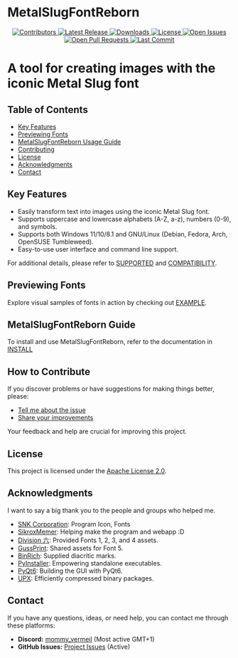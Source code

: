 # MetalSlugFontReborn

<p align="center">
  <a href="https://github.com/VermeilChan/MetalSlugFontReborn/graphs/contributors">
    <img alt="Contributors" src="https://img.shields.io/github/contributors/VermeilChan/MetalSlugFontReborn.svg?color=blue" />
  </a>
  <a href="https://github.com/VermeilChan/MetalSlugFontReborn/releases">
    <img alt="Latest Release" src="https://img.shields.io/github/release/VermeilChan/MetalSlugFontReborn.svg?color=green" />
  </a>
  <a href="https://github.com/VermeilChan/MetalSlugFontReborn/releases">
    <img alt="Downloads" src="https://img.shields.io/github/downloads/VermeilChan/MetalSlugFontReborn/total.svg?color=orange" />
  </a>
  <a href="https://github.com/VermeilChan/MetalSlugFontReborn/blob/Development/LICENSE">
    <img alt="License" src="https://img.shields.io/github/license/VermeilChan/MetalSlugFontReborn.svg?color=purple" />
  </a>
  <a href="https://github.com/VermeilChan/MetalSlugFontReborn/issues">
    <img alt="Open Issues" src="https://img.shields.io/github/issues/VermeilChan/MetalSlugFontReborn.svg?color=red" />
  </a>
  <a href="https://github.com/VermeilChan/MetalSlugFontReborn/pulls">
    <img alt="Open Pull Requests" src="https://img.shields.io/github/issues-pr/VermeilChan/MetalSlugFontReborn.svg?color=yellow" />
  </a>
  <a href="https://github.com/VermeilChan/MetalSlugFontReborn/commits/Development">
    <img alt="Last Commit" src="https://img.shields.io/github/last-commit/VermeilChan/MetalSlugFontReborn.svg?color=green" />
  </a>
</p>

# A tool for creating images with the iconic Metal Slug font

## Table of Contents

- [Key Features](#key-features)
- [Previewing Fonts](#previewing-fonts)
- [MetalSlugFontReborn Usage Guide](#metalslugfontreborn-usage-guide)
- [Contributing](#contributing)
- [License](#license)
- [Acknowledgments](#acknowledgments)
- [Contact](#contact)

## Key Features

- Easily transform text into images using the iconic Metal Slug font.
- Supports uppercase and lowercase alphabets (A-Z, a-z), numbers (0-9), and symbols.
- Supports both Windows 11/10/8.1 and GNU/Linux (Debian, Fedora, Arch, OpenSUSE Tumbleweed).
- Easy-to-use user interface and command line support.

For additional details, please refer to [SUPPORTED](Documentation/SUPPORTED.md) and [COMPATIBILITY](Documentation\COMPATIBILITY.md).

## Previewing Fonts

Explore visual samples of fonts in action by checking out [EXAMPLE](EXAMPLE.md).

## MetalSlugFontReborn Guide

To install and use MetalSlugFontReborn, refer to the documentation in [INSTALL](Documentation/INSTALL.md)

## How to Contribute

If you discover problems or have suggestions for making things better, please:

- [Tell me about the issue](https://github.com/VermeilChan/MetalSlugFontReborn/issues)
- [Share your improvements](https://github.com/VermeilChan/MetalSlugFontReborn/pulls)

Your feedback and help are crucial for improving this project.

## License

This project is licensed under the [Apache License 2.0](LICENSE).

## Acknowledgments

I want to say a big thank you to the people and groups who helped me.

- [SNK Corporation](https://www.snk-corp.co.jp): Program Icon, Fonts
- [SikroxMemer](https://github.com/SikroxMemer): Helping make the program and webapp :D
- [Division 六](https://6th-divisions-den.com/): Provided Fonts 1, 2, 3, and 4 assets.
- [GussPrint](https://www.spriters-resource.com/submitter/Gussprint/): Shared assets for Font 5.
- [BinRich](https://discord.com/users/477459550904254464/): Supplied diacritic marks.
- [PyInstaller](https://pyinstaller.org/en/stable/): Empowering standalone executables.
- [PyQt6](https://www.riverbankcomputing.com): Building the GUI with PyQt6.
- [UPX](https://upx.github.io): Efficiently compressed binary packages.

## Contact

If you have any questions, ideas, or need help, you can contact me through these platforms:

- **Discord:** [mommy_vermeil](https://discord.com/users/857841811736100925) (Most active GMT+1)
- **GitHub Issues:** [Project Issues](https://github.com/VermeilChan/MetalSlugFontReborn/issues) (Active)
